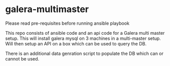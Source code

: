 # galera-multimaster
Please read pre-requisites before running ansible playbook


This repo consists of ansible code and an api code for a Galera multi master setup.
This will install galera mysql on 3 machines in a multi-master setup.
Will then setup an API on a box which can be used to query the DB.

There is an additional data genration script to populate the DB which can or cannot be used.
